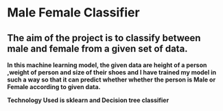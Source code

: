 # Male Female Classifier

## The aim of the project is to classify between male and female from a given set of data.

**In this machine learning model, the given data are height of a person ,weight of person and size of their shoes and I have trained my model in such a way so that it can predict whether whether the person is Male or Female according to given data.**

**Technology Used is sklearn and Decision tree classifier**
